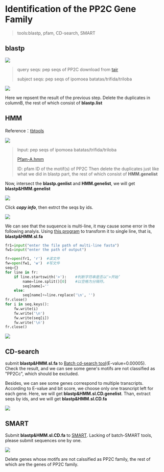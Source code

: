 # Identification of the PP2C Gene Family
> tools:blastp, pfam, CD-search, SMART</br>
## blastp

![](https://github.com/18297928865/gene-family/blob/FIIGURES/blastp.png)<br>

> query seqs: pep seqs of PP2C download from [tair](https://www.arabidopsis.org/browse/gene_family)
> 
> subject seqs: pep seqs of ipomoea batatas/trifida/triloba

![](https://github.com/18297928865/gene-family/blob/FIIGURES/blastp.list.png)<br>

Here we repsent the result of the previous step. Delete the duplicates in columnB, the rest of which consist of **blastp.list**<br>
## HMM

Reference：[tbtools](https://www.jianshu.com/p/1643f3a90642)

![](https://github.com/18297928865/gene-family/blob/FIIGURES/HMM.png)

> Input: pep seqs of ipomoea batatas/trifida/triloba
> 
> [Pfam-A.hmm](https://ftp.ebi.ac.uk/pub/databases/Pfam/current_release/Pfam-A.hmm.gz)
> 
> ID: pfam ID of the motif(s) of PP2C
Then delete the duplicates just like what we did in blastp part, the rest of which consist of **HMM.genelist**<br>

Now, intersect the **blastp.genlist** and **HMM.genelist**, we will get **blastp&HMM.genelist**

![](https://github.com/18297928865/gene-family/blob/FIIGURES/hmm%26blastp.png)

Click ***copy info***, then extrct the seqs by ids. 

![](https://github.com/18297928865/gene-family/blob/FIIGURES/intersection.png)

We can see that the suquence is multi-line, it may cause some error in the following analyis. Using [this program](https://github.com/18297928865/gene-family/blob/programs/multi-mono.py) to transform it to single line, that is, **blastp&HMM.sl.fa**

```Python
fr1=input("enter the file path of multi-line fasta")
fw1=input("enter the path of output")

fr=open(fr1, 'r')  #读文件
fw=open(fw1, 'w')  #写文件
seq={}
for line in fr:
    if line.startswith('>'):    #判断字符串是否以‘>开始’
        name=line.split()[0]    #以空格为分隔符。
        seq[name]=''
    else:
        seq[name]+=line.replace('\n', '')
fr.close()
for i in seq.keys():
    fw.write(i)
    fw.write('\n')
    fw.write(seq[i])
    fw.write('\n')
fr.close()
```


![](https://github.com/18297928865/gene-family/blob/FIIGURES/multiline_program.png)

## CD-search

submit **blastp&HMM.sl.fa** to [Batch cd-search tool](https://www.ncbi.nlm.nih.gov/Structure/bwrpsb/bwrpsb.cgi)(E-value=0.00005). Check the result, and we can see some gene's motifs are not classified as "PP2Cc", which should be excluded. <br/>

Besides, we can see some genes correspond to multiple transcripts. According to E-value and bit score, we choose only one trasncript left for each gene. Here, we will get **blastp&HMM.sl.CD.genelist**. Than, extract seqs by ids, and we will get **blastp&HMM.sl.CD.fa**

![](https://github.com/18297928865/gene-family/blob/FIIGURES/CD-search.png)

## SMART

Submit **blastp&HMM.sl.CD.fa** to [SMART](https://smart.embl.de/). Lacking of batch-SMART tools, please submit sequences one by one.

![](https://github.com/18297928865/gene-family/blob/FIIGURES/smart.png)

Delete genes whose motifs are not calssified as PP2C family, the rest of which are the genes of PP2C family. 
